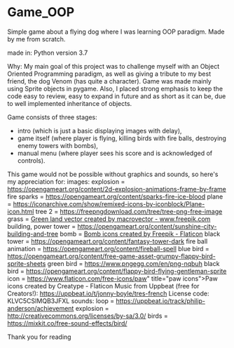 # Game_OOP
Simple game about a flying dog where I was learning OOP paradigm. Made by me from scratch.

made in: Python version 3.7

Why:
My main goal of this project was to challenge myself with an Object Oriented Programming paradigm, as well as giving a tribute to my best friend, the dog Venom (has quite a character).
Game was made mainly using Sprite objects in pygame. Also, I placed strong emphasis to keep the code easy to review, easy to expand in future and as short as it can be, due to
well implemented inheritance of objects.

Game consists of three stages:
- intro (which is just a basic displaying images with delay),
- game itself (where player is flying, killing birds with fire balls, destroying enemy towers with bombs),
- manual menu (where player sees his score and is acknowledged of controls).

This game would not be possible without graphics and sounds, so here's my appreciation for:
images:
explosion = https://opengameart.org/content/2d-explosion-animations-frame-by-frame
fire sparks = https://opengameart.org/content/sparks-fire-ice-blood
plane = https://iconarchive.com/show/remixed-icons-by-iconblock/Plane-icon.html
tree 2 = https://freepngdownload.com/tree/tree-png-free-image
grass = <a href="https://www.freepik.com/vectors/green-land">Green land vector created by macrovector - www.freepik.com</a>
building, power tower = https://opengameart.org/content/sunshine-city-building-and-tree
bomb = <a href="https://www.flaticon.com/free-icons/bomb" title="bomb icons">Bomb icons created by Freepik - Flaticon</a>
black tower = https://opengameart.org/content/fantasy-tower-dark
fire ball animation = https://opengameart.org/content/fireball-spell
blue bird = https://opengameart.org/content/free-game-asset-grumpy-flappy-bird-sprite-sheets
green bird = https://www.pngegg.com/en/png-nqbuh
black bird = https://opengameart.org/content/flappy-bird-flying-gentleman-sprite
icon = https://www.flaticon.com/free-icons/paw" title="paw icons">Paw icons created by Creatype - Flaticon
Music from Uppbeat (free for Creators!):
https://uppbeat.io/t/jonny-boyle/tres-french
License code: KLVC5CSIMQB3JFXL
sounds:
loop = https://uppbeat.io/track/philip-anderson/achievement
explosion = http://creativecommons.org/licenses/by-sa/3.0/
birds = https://mixkit.co/free-sound-effects/bird/

Thank you for reading
